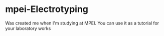 # mpei-Electrotyping

Was created me when I'm studying at MPEI. You can use it as a tutorial for your laboratory works
